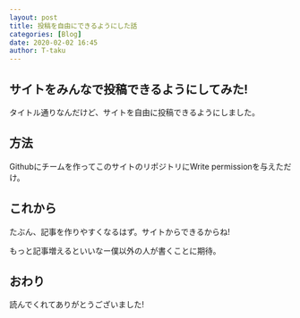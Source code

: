 ```yaml
---
layout: post
title: 投稿を自由にできるようにした話
categories: [Blog]
date: 2020-02-02 16:45
author: T-taku
---
```

## サイトをみんなで投稿できるようにしてみた!
タイトル通りなんだけど、サイトを自由に投稿できるようにしました。

## 方法
Githubにチームを作ってこのサイトのリポジトリにWrite permissionを与えただけ。

## これから
たぶん、記事を作りやすくなるはず。サイトからできるからね!

もっと記事増えるといいなー僕以外の人が書くことに期待。

## おわり
読んでくれてありがとうございました!
